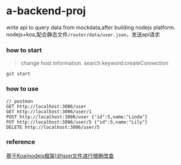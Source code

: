 # a-backend-proj
write api to query data from mockdata,after building nodejs platform.
nodejs+koa,配合静态文件```/router/data/user.json```，发送api请求
### how to start
> change host information.
> search keyword:createConnection
```
git start
```
### how to use
```
// postman
GET http://localhost:3006/user
GET http://localhost:3006/user/1
POST http://localhost:3006/user {"id":5,name:"Linda"}
PUT http://localhost:3006/user/5 {"id":5,name:"Lily"}
DELETE http://localhost:3006/user/5 

```
### reference
[基于Koa(nodejs框架)对json文件进行增删改查](https://blog.csdn.net/weixin_34336292/article/details/88611230)
